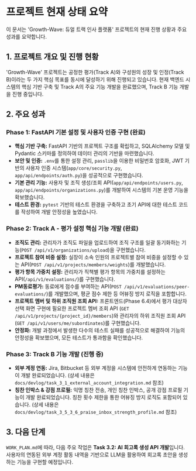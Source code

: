 # 프로젝트 현재 상태 요약

이 문서는 'Growth-Wave: 듀얼 트랙 인사 플랫폼' 프로젝트의 현재 진행 상황과 주요 성과를 요약합니다.

## 1. 프로젝트 개요 및 진행 현황

'Growth-Wave' 프로젝트는 공정한 평가(Track A)와 구성원의 성장 및 인정(Track B)이라는 두 가지 핵심 목표를 동시에 달성하기 위해 진행되고 있습니다. 현재 백엔드 시스템의 핵심 기반 구축 및 Track A의 주요 기능 개발을 완료했으며, Track B 기능 개발을 진행 중입니다.

## 2. 주요 성과

### Phase 1: FastAPI 기본 설정 및 사용자 인증 구현 (완료)

*   **핵심 기반 구축:** FastAPI 기반의 프로젝트 구조를 확립하고, SQLAlchemy 모델 및 Pydantic 스키마를 정의하여 데이터 관리의 기반을 마련했습니다.
*   **보안 및 인증:** `.env`를 통한 설정 관리, `passlib`을 이용한 비밀번호 암호화, JWT 기반의 사용자 인증 시스템(`app/core/security.py`, `app/api/endpoints/auth.py`)을 성공적으로 구현했습니다.
*   **기본 관리 기능:** 사용자 및 조직 생성/조회 API(`app/api/endpoints/users.py`, `app/api/endpoints/organizations.py`)를 개발하여 시스템의 기본 운영 기능을 확보했습니다.
*   **테스트 환경:** `pytest` 기반의 테스트 환경을 구축하고 초기 API에 대한 테스트 코드를 작성하여 개발 안정성을 높였습니다.

### Phase 2: Track A - 평가 설정 핵심 기능 개발 (완료)

*   **조직도 관리:** 관리자가 조직도 파일을 업로드하여 조직 구조를 일괄 동기화하는 기능(`POST /api/v1/organizations/upload`)을 구현했습니다.
*   **프로젝트 참여 비중 설정:** 실장이 소속 인원의 프로젝트별 참여 비중을 설정할 수 있는 API(`POST /api/v1/projects/members/weights`)를 개발했습니다.
*   **평가 항목 가중치 설정:** 관리자가 직책별 평가 항목의 가중치를 설정하는 API(`/api/v1/evaluations/`)를 구현했습니다.
*   **PM동료평가:** 동료에게 점수를 부여하는 API(`POST /api/v1/evaluations/peer-evaluations/`)를 개발했으며, 평균 점수 제한 등 어뷰징 방지 로직을 포함합니다.
*   **프로젝트 멤버 및 하위 조직원 조회 API:** 프론트엔드(Phase 6.4)에서 평가 대상자 선택 화면 구현에 필요한 프로젝트 멤버 조회 API (`GET /api/v1/projects/{project_id}/members`)와 관리자의 하위 조직원 조회 API (`GET /api/v1/users/me/subordinates`)를 구현했습니다.
*   **안정화:** 개발 과정에서 발생한 다수의 테스트 실패를 성공적으로 해결하여 기능의 안정성을 확보했으며, 모든 테스트가 통과함을 확인했습니다.

### Phase 3: Track B 기능 개발 (진행 중)

*   **외부 계정 연동:** Jira, Bitbucket 등 외부 계정을 시스템에 안전하게 연동하는 기능이 개발 완료되었습니다. (상세 내용은 `docs/devlog/task_3_1_external_account_integration.md` 참조)
*   **칭찬 인박스 & 강점 프로필:** 익명 칭찬 전송, 개인 칭찬 인박스, 공개 강점 프로필 기능이 개발 완료되었습니다. 칭찬 횟수 제한을 통한 어뷰징 방지 로직도 포함되어 있습니다. (상세 내용은 `docs/devlog/task_3_5_3_6_praise_inbox_strength_profile.md` 참조)

## 3. 다음 단계

`WORK_PLAN.md`에 따라, 다음 주요 작업은 **Task 3.2: AI 회고록 생성 API 개발**입니다. 사용자의 연동된 외부 계정 활동 내역을 기반으로 LLM을 활용하여 회고록 초안을 생성하는 기능을 구현할 예정입니다.
